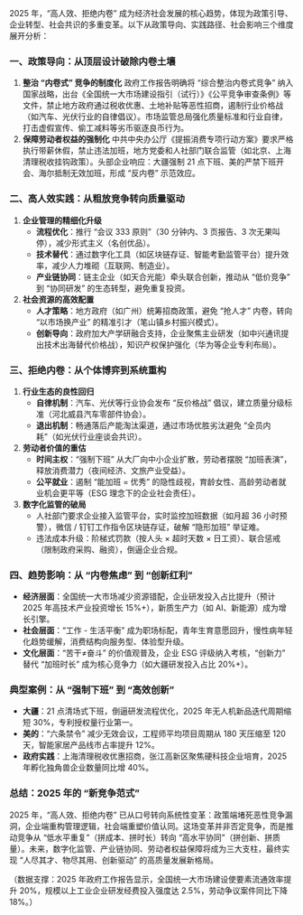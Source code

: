 2025 年，“高人效、拒绝内卷” 成为经济社会发展的核心趋势，体现为政策引导、企业转型、社会共识的多重变革。以下从政策导向、实践路径、社会影响三个维度展开分析：

### 一、政策导向：从顶层设计破除内卷土壤

1. **整治 “内卷式” 竞争的制度化**
   政府工作报告明确将 “综合整治内卷式竞争” 纳入国家战略，出台《全国统一大市场建设指引（试行）》《公平竞争审查条例》等文件，禁止地方政府通过税收优惠、土地补贴等恶性招商，遏制行业价格战（如汽车、光伏行业的自律倡议）。市场监管总局强化质量标准和行业自律，打击虚假宣传、偷工减料等劣币驱逐良币行为。
2. **保障劳动者权益的强制化**
   中共中央办公厅《提振消费专项行动方案》要求严格执行带薪休假，禁止违法加班，地方党委和人社部门联合监管（如北京、上海清理税收挂钩政策）。头部企业响应：大疆强制 21 点下班、美的严禁下班开会、海尔抵制无效加班，形成 “反内卷” 示范效应。

### 二、高人效实践：从粗放竞争转向质量驱动

1. **企业管理的精细化升级**
   - **流程优化**：推行 “会议 333 原则”（30 分钟内、3 页报告、3 次无果叫停），减少形式主义（名创优品）。
   - **技术替代**：通过数字化工具（如区块链存证、智能考勤监管平台）提升效率，减少人力堆砌（互联网、制造业）。
   - **产业链协同**：链主企业（如天合光能）牵头联合创新，推动从 “低价竞争” 到 “协同研发” 的生态转型，避免重复投资。
2. **社会资源的高效配置**
   - **人才策略**：地方政府（如广州）统筹招商政策，避免 “抢人才” 内卷，转向 “以市场换产业” 的精准引才（笔山镇乡村振兴模式）。
   - **创新导向**：政府加大产学研融合支持，企业聚焦主业研发（如中兴通讯提出技术出海替代价格战），知识产权保护强化（华为等企业专利布局）。

### 三、拒绝内卷：从个体博弈到系统重构

1. **行业生态的良性回归**
   - **自律机制**：汽车、光伏等行业协会发布 “反价格战” 倡议，建立质量分级标准（河北威县汽车零部件协会）。
   - **退出机制**：畅通落后产能淘汰渠道，通过市场优胜劣汰避免 “全员内耗”（如光伏行业座谈会共识）。
2. **劳动者价值的重估**
   - **时间主权**：“强制下班” 从大厂向中小企业扩散，劳动者摆脱 “加班表演”，释放消费潜力（夜间经济、文旅产业受益）。
   - **公平就业**：遏制 “能加班 = 优秀” 的隐性歧视，育龄女性、高龄劳动者就业机会更平等（ESG 理念下的企业社会责任）。
3. **数字化监管的破局**
   - 人社部门要求企业接入监管平台，实时监控加班数据（如月超 36 小时预警），微信 / 钉钉工作指令区块链存证，破解 “隐形加班” 举证难。
   - 违法成本升级：阶梯式罚款（按人头 × 超时天数 × 日工资）、联合惩戒（限制政府采购、融资），倒逼企业合规。

### 四、趋势影响：从 “内卷焦虑” 到 “创新红利”

- **经济层面**：全国统一大市场减少资源错配，企业研发投入占比提升（预计 2025 年高技术产业投资增长 15%+），新质生产力（如 AI、新能源）成为增长引擎。
- **社会层面**：“工作 - 生活平衡” 成为职场标配，青年生育意愿回升，慢性病年轻化趋势缓解，消费结构向服务型、体验型升级。
- **文化层面**：“苦干≠奋斗” 的价值观普及，企业 ESG 评级纳入考核，“创新力” 替代 “加班时长” 成为核心竞争力（如大疆研发投入占比 20%+）。

### 典型案例：从 “强制下班” 到 “高效创新”

- **大疆**：21 点清场式下班，倒逼研发流程优化，2025 年无人机新品迭代周期缩短 30%，专利授权量行业第一。
- **美的**：“六条禁令” 减少无效会议，工程师平均项目周期从 180 天压缩至 120 天，智能家居产品线市占率提升 12%。
- **政府实践**：上海清理税收优惠招商，张江高新区聚焦硬科技企业培育，2025 年孵化独角兽企业数量同比增 40%。

### 总结：2025 年的 “新竞争范式”

2025 年，“高人效、拒绝内卷” 已从口号转向系统性变革：政策端堵死恶性竞争漏洞，企业端重构管理逻辑，社会端重塑价值认同。这场变革并非否定竞争，而是推动竞争从 “低水平重复”（拼成本、拼时长）转向 “高水平协同”（拼创新、拼质量）。未来，数字化监管、产业链协同、劳动者权益保障将成为三大支柱，最终实现 “人尽其才、物尽其用、创新驱动” 的高质量发展新格局。



（数据支撑：2025 年政府工作报告显示，全国统一大市场建设使要素流通效率提升 20%，规模以上工业企业研发经费投入强度达 2.5%，劳动争议案件同比下降 18%。）